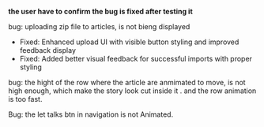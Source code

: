 **the user have to confirm the bug is fixed after testing it**


bug: uploading zip file to articles, is not bieng displayed
- Fixed: Enhanced upload UI with visible button styling and improved feedback display
- Fixed: Added better visual feedback for successful imports with proper styling



bug: the hight of the row where the article are anmimated to move, is not high enough, which make the story look cut inside it . and the row animation is too fast.


Bug: the let talks btn in navigation is not Animated.
